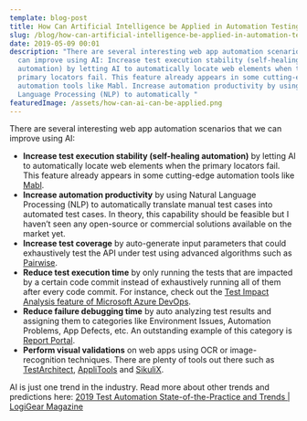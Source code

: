 ```yaml
---
template: blog-post
title: How Can Artificial Intelligence be Applied in Automation Testing of Web Apps?
slug: /blog/how-can-artificial-intelligence-be-applied-in-automation-testing-of-web-apps/
date: 2019-05-09 00:01
description: "There are several interesting web app automation scenarios that we
  can improve using AI: Increase test execution stability (self-healing
  automation) by letting AI to automatically locate web elements when the
  primary locators fail. This feature already appears in some cutting-edge
  automation tools like Mabl. Increase automation productivity by using Natural
  Language Processing (NLP) to automatically "
featuredImage: /assets/how-can-ai-can-be-applied.png
---
```

There are several interesting web app automation scenarios that we can improve using AI:

* **Increase test execution stability (self-healing automation)** by letting AI to automatically locate web elements when the primary locators fail. This feature already appears in some cutting-edge automation tools like [Mabl](http://mabl.com/).
* **Increase automation productivity** by using Natural Language Processing (NLP) to automatically translate manual test cases into automated test cases. In theory, this capability should be feasible but I haven’t seen any open-source or commercial solutions available on the market yet.
* **Increase test coverage** by auto-generate input parameters that could exhaustively test the API under test using advanced algorithms such as [Pairwise](https://www.logigear.com/magazine/API-testing/pairwise-api-testing-ci-cd-friendly-model-based-automation/).
* **Reduce test execution time** by only running the tests that are impacted by a certain code commit instead of exhaustively running all of them after every code commit. For instance, check out the [Test Impact Analysis feature of Microsoft Azure DevOps](https://docs.microsoft.com/en-us/azure/devops/pipelines/test/test-impact-analysis?view=azure-devops).
* **Reduce failure debugging time** by auto analyzing test results and assigning them to categories like Environment Issues, Automation Problems, App Defects, etc. An outstanding example of this category is [Report Portal](http://reportportal.io/).
* **Perform visual validations** on web apps using OCR or image-recognition techniques. There are plenty of tools out there such as [TestArchitect](http://testarchitect.com/), [AppliTools](http://applitools.com/) and [SikuliX](http://sikulix.com/).

AI is just one trend in the industry. Read more about other trends and predictions here: [2019 Test Automation State-of-the-Practice and Trends | LogiGear Magazine](https://www.logigear.com/magazine/test-automation/2019-test-automation-state-of-the-practice-and-trends/)